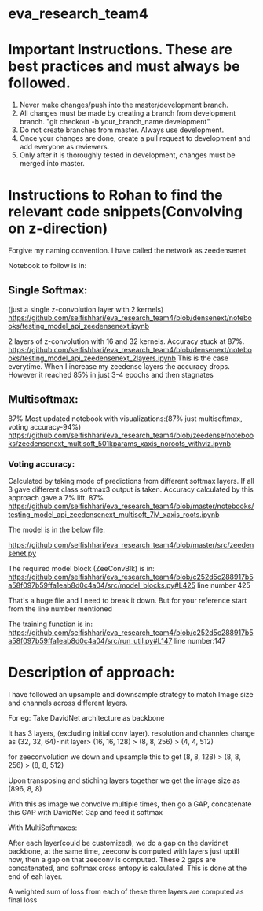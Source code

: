 # eva_research_team4

# Important Instructions. These are best practices and must always be followed.

  1. Never make changes/push into the master/development branch.
  2. All changes must be made by creating a branch from development branch. "git checkout -b your_branch_name development"
  3. Do not create branches from master. Always use development.
  3. Once your changes are done, create a pull request to development and add everyone as reviewers. 
  4. Only after it is thoroughly tested in development, changes must be merged into master.
  
  
  # Instructions to Rohan to find the relevant code snippets(Convolving on z-direction)
  
  Forgive my naming convention. I have called the network as zeedensenet
   
  Notebook to follow is in:
  
  ## Single Softmax:
  (just a single z-convolution layer with 2 kernels)
  https://github.com/selfishhari/eva_research_team4/blob/densenext/notebooks/testing_model_api_zeedensenext.ipynb
  
  2 layers of z-convolution with 16 and 32 kernels. Accuracy stuck at 87%. 
  https://github.com/selfishhari/eva_research_team4/blob/densenext/notebooks/testing_model_api_zeedensenext_2layers.ipynb
  This is the case everytime. 
  When I increase my zeedense layers the accuracy drops.
  However it reached 85% in just 3-4 epochs and then stagnates
  
  ## Multisoftmax:
  87%
  Most updated notebook with visualizations:(87% just multisoftmax, voting accuracy-94%)
  https://github.com/selfishhari/eva_research_team4/blob/zeedense/notebooks/zeedensenext_multisoft_501kparams_xaxis_noroots_withviz.ipynb
  ### Voting accuracy:
  Calculated by taking mode of predictions from different softmax layers. If all 3 gave different class softmax3 output is taken.
  Accuracy calculated by this approach gave a 7% lift.
  87%
  https://github.com/selfishhari/eva_research_team4/blob/master/notebooks/testing_model_api_zeedensenext_multisoft_7M_xaxis_roots.ipynb
  
  
  
  The model is in the below file:
  
  https://github.com/selfishhari/eva_research_team4/blob/master/src/zeedensenet.py
  
  
  The required model block (ZeeConvBlk) is in:
  https://github.com/selfishhari/eva_research_team4/blob/c252d5c288917b5a58f097b59ffa1eab8d0c4a04/src/model_blocks.py#L425 line number 425
  
  
  
  That's a huge file and I need to break it down. But for your reference start from the line number mentioned
  
  
  The training function is in:
  https://github.com/selfishhari/eva_research_team4/blob/c252d5c288917b5a58f097b59ffa1eab8d0c4a04/src/run_util.py#L147 line number:147
  
  
  # Description of approach:
  
  I have followed an upsample and downsample strategy to match Image size and channels across different layers.
  
  For eg: 
  Take DavidNet architecture as backbone
  
  It has 3 layers, (excluding initial conv layer).
  resolution and channles change as (32, 32, 64)-init layer> (16, 16, 128) > (8, 8, 256) > (4, 4, 512)
  
  
  for zeeconvolution we down and upsample this to get (8, 8, 128) > (8, 8, 256) > (8, 8, 512)
  
  Upon transposing and stiching layers together we get the image size as (896, 8, 8)
  
  With this as image we convolve multiple times, then go a GAP, concatenate this GAP with DavidNet Gap and feed it softmax 
  
  With MultiSoftmaxes:
  
  After each layer(could be customized), we do a gap on the davidnet backbone, at the same time, zeeconv is computed with layers just uptill now, then a gap on that zeeconv is computed.
  These 2 gaps are concatenated, and softmax cross entopy is calculated. This is done at the end of eah layer.
  
  A weighted sum of loss from each of these three layers are computed as final loss
